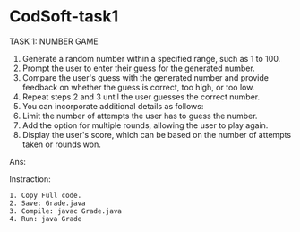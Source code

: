 # CodSoft-task1
TASK 1: NUMBER GAME

1.	Generate a random number within a specified range, such as 1 to 100.
2.	Prompt the user to enter their guess for the generated number.
3.	Compare the user's guess with the generated number and provide feedback on whether the guess is correct, too high, or too low.
4.	Repeat steps 2 and 3 until the user guesses the correct number.
5.	You can incorporate additional details as follows:
6.	Limit the number of attempts the user has to guess the number.
7.	Add the option for multiple rounds, allowing the user to play again.
8.	Display the user's score, which can be based on the number of attempts taken or rounds won.


Ans:


Instraction:

 	1. Copy Full code.
 	2. Save: Grade.java
 	3. Compile: javac Grade.java
 	4. Run: java Grade
